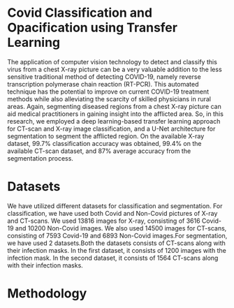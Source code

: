 # Covid Classification and Opacification using Transfer Learning

The application of computer vision technology to detect and classify this virus from a chest
X-ray picture can be a very valuable addition to the less sensitive traditional method of detecting COVID-19, namely reverse transcription polymerase chain reaction (RT-PCR).
This automated technique has the potential to improve on current COVID-19 treatment methods while also alleviating the scarcity of skilled physicians in rural areas. Again, segmenting diseased regions from a chest X-ray picture can aid medical practitioners in gaining insight into the afflicted area. So, in this research, we employed a deep learning-based transfer learning
approach for CT-scan and X-ray image classification, and a U-Net architecture for segmentation to segment the afflicted region. On the available X-ray dataset, 99.7% classification
accuracy was obtained, 99.4% on the available CT-scan dataset, and 87% average accuracy
from the segmentation process.

# Datasets

We have utilized different datasets for classification and segmentation. For classification, we
have used both Covid and Non-Covid pictures of X-ray and CT-scans. We used 13816 images
for X-ray, consisting of 3616 Covid-19 and 10200 Non-Covid images. We also used 14500 images
for CT-scans, consisting of 7593 Covid-19 and 6893 Non-Covid images.For segmentation, we have
used 2 datasets.Both the datasets consists of CT-scans along with their infection masks. In the
first dataset, it consists of 1200 images with the infection mask. In the second dataset, it consists
of 1564 CT-scans along with their infection masks.

# Methodology 


